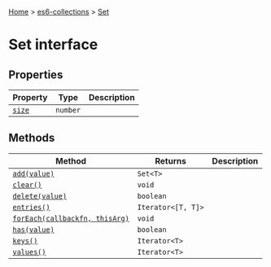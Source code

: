 [Home](./index) &gt; [es6-collections](./es6-collections.md) &gt; [Set](./es6-collections.set.md)

# Set interface

## Properties

|  Property | Type | Description |
|  --- | --- | --- |
|  [`size`](./es6-collections.set.size.md) | `number` |  |

## Methods

|  Method | Returns | Description |
|  --- | --- | --- |
|  [`add(value)`](./es6-collections.set.add.md) | `Set<T>` |  |
|  [`clear()`](./es6-collections.set.clear.md) | `void` |  |
|  [`delete(value)`](./es6-collections.set.delete.md) | `boolean` |  |
|  [`entries()`](./es6-collections.set.entries.md) | `Iterator<[T, T]>` |  |
|  [`forEach(callbackfn, thisArg)`](./es6-collections.set.foreach.md) | `void` |  |
|  [`has(value)`](./es6-collections.set.has.md) | `boolean` |  |
|  [`keys()`](./es6-collections.set.keys.md) | `Iterator<T>` |  |
|  [`values()`](./es6-collections.set.values.md) | `Iterator<T>` |  |

